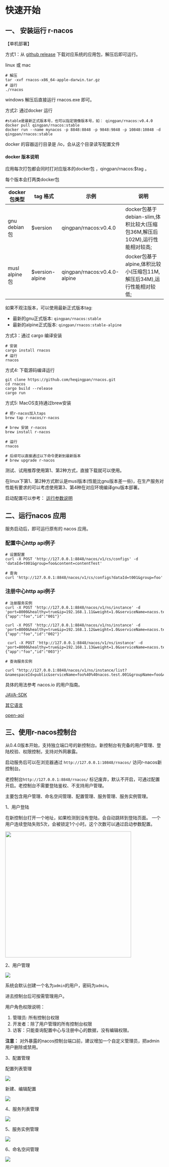 # 快速开始


## 一、 安装运行 r-nacos

【单机部署】

方式1：从 [github release](https://github.com/heqingpan/rnacos/releases) 下载对应系统的应用包，解压后即可运行。

linux 或 mac 

```shell
# 解压
tar -xvf rnacos-x86_64-apple-darwin.tar.gz
# 运行
./rnacos
```

windows 解压后直接运行 rnacos.exe 即可。

方式2:  通过docker 运行

```
#stable是最新正式版本号，也可以指定镜像版本号，如： qingpan/rnacos:v0.4.0
docker pull qingpan/rnacos:stable  
docker run --name mynacos -p 8848:8848 -p 9848:9848 -p 10848:10848 -d qingpan/rnacos:stable
```

docker 的容器运行目录是 /io，会从这个目录读写配置文件

#### docker 版本说明

应用每次打包都会同时打对应版本的docker包 ，qingpan/rnacos:$tag 。

每个版本会打两类docker包

|docker包类型|tag 格式| 示例 |说明 |
|--|--|--|--|
|gnu debian包|$version| qingpan/rnacos:v0.4.0 | docker包基于debian-slim,体积比较大(压缩包36M,解压后102M),运行性能相对较高;|
|musl alpine包|$version-alpine| qingpan/rnacos:v0.4.0-alpine | docker包基于alpine,体积比较小(压缩包11M,解压后34M),运行性能相对较低;|


如果不观注版本，可以使用最新正式版本tag: 

+ 最新的gnu正式版本: `qingpan/rnacos:stable`
+ 最新的alpine正式版本: `qingpan/rnacos:stable-alpine`


方式3：通过 cargo 编译安装

```
# 安装
cargo install rnacos
# 运行
rnacos
```

方式4: 下载源码编译运行

```
git clone https://github.com/heqingpan/rnacos.git
cd rnacos
cargo build --release
cargo run
```


方式5: MacOS支持通过brew安装

```shell
# 把r-nacos加入taps
brew tap r-nacos/r-nacos 

# brew 安装 r-nacos
brew install r-nacos

# 运行
rnacos

# 后续可以直接通过以下命令更新到最新版本
# brew upgrade r-nacos 
```


测试、试用推荐使用第1、第2种方式，直接下载就可以使用。

在linux下第1、第2种方式默认是musl版本(性能比gnu版本差一些)，在生产服务对性能有要求的可以考虑使用第3、第4种在对应环境编译gnu版本部署。

启动配置可以参考： [运行参数说明](./deplay_env.md)

## 二、运行nacos 应用

服务启动后，即可运行原有的 nacos 应用。

### 配置中心http api例子

```
# 设置配置
curl -X POST 'http://127.0.0.1:8848/nacos/v1/cs/configs' -d 'dataId=t001&group=foo&content=contentTest'

# 查询
curl 'http://127.0.0.1:8848/nacos/v1/cs/configs?dataId=t001&group=foo'

```

### 注册中心http api例子

```
# 注册服务实例
curl -X POST 'http://127.0.0.1:8848/nacos/v1/ns/instance' -d 'port=8000&healthy=true&ip=192.168.1.11&weight=1.0&serviceName=nacos.test.001&groupName=foo&metadata={"app":"foo","id":"001"}'

curl -X POST 'http://127.0.0.1:8848/nacos/v1/ns/instance' -d 'port=8000&healthy=true&ip=192.168.1.12&weight=1.0&serviceName=nacos.test.001&groupName=foo&metadata={"app":"foo","id":"002"}'

 curl -X POST 'http://127.0.0.1:8848/nacos/v1/ns/instance' -d 'port=8000&healthy=true&ip=192.168.1.13&weight=1.0&serviceName=nacos.test.001&groupName=foo&metadata={"app":"foo","id":"003"}'

# 查询服务实例

curl "http://127.0.0.1:8848/nacos/v1/ns/instance/list?&namespaceId=public&serviceName=foo%40%40nacos.test.001&groupName=foo&clusters=&healthyOnly=true"

```



具体的用法参考 nacos.io 的用户指南。

[JAVA-SDK](https://nacos.io/zh-cn/docs/sdk.html)

[其它语言](https://nacos.io/zh-cn/docs/other-language.html)

[open-api](https://nacos.io/zh-cn/docs/open-api.html)


## 三、使用r-nacos控制台

从0.4.0版本开始，支持独立端口号的新控制台。新控制台有完备的用户管理、登陆校验、权限控制，支持对外网暴露。

启动服务后可以在浏览器通过 `http://127.0.0.1:10848/rnacos/` 访问r-nacos新控制台。 

老控制台`http://127.0.0.1:8848/rnacos/` 标记废弃，默认不开启，可通过配置开启。老控制台不需要登陆鉴权、不支持用户管理。


主要包含用户管理、命名空间管理、配置管理、服务管理、服务实例管理。

1、用户登陆

在新控制台打开一个地址，如果检测到没有登陆，会自动跳转到登陆页面。
一个用户连续登陆失败5次，会被锁定1个小时。这个次数可以通过启动参数配置。

<img style="width: 400px;" width="400" src="https://github.com/heqingpan/rnacos/raw/master/doc/assets/imgs/20231223220425.png" />

2、用户管理

![](https://github.com/heqingpan/rnacos/raw/master/doc/assets/imgs/20231223222325.png)

系统会默认创建一个名为`admin`的用户，密码为`admin`。 

进去控制台后可按需管理用户。 

用户角色权限说明：

1. 管理员: 所有控制台权限
2. 开发者：除了用户管理的所有控制台权限
3. 访客：只能查询配置中心与注册中心的数据，没有编辑权限。


**注意：** 对外暴露的nacos控制台端口前，建议增加一个自定义管理员，把admin用户删除或禁用。


3、配置管理

配置列表管理

![](https://github.com/heqingpan/rnacos/raw/master/doc/assets/imgs/20230506155441.png)

新建、编辑配置

![](https://github.com/heqingpan/rnacos/raw/master/doc/assets/imgs/20230506155545.png)

4、服务列表管理

![](https://github.com/heqingpan/rnacos/raw/master/doc/assets/imgs/20230506155133.png)

5、服务实例管理

![](https://github.com/heqingpan/rnacos/raw/master/doc/assets/imgs/20230506155158.png)

6、命名空间管理

![](https://user-images.githubusercontent.com/1174480/268299574-4947b9f8-79e1-48e2-97fe-e9767e26ddc0.png)

